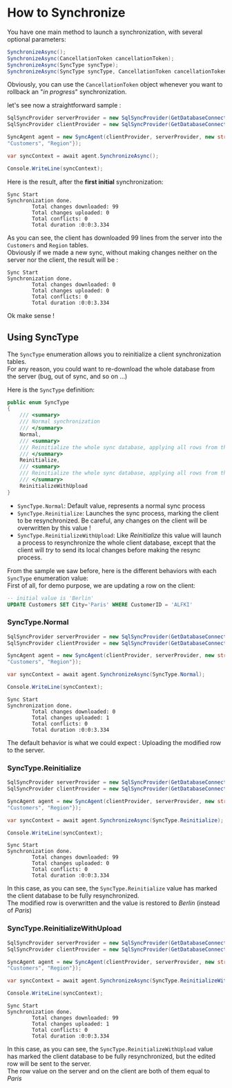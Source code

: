 # How to Synchronize

You have one main method to launch a synchronization, with several optional parameters:

```csharp
SynchronizeAsync();
SynchronizeAsync(CancellationToken cancellationToken);
SynchronizeAsync(SyncType syncType);
SynchronizeAsync(SyncType syncType, CancellationToken cancellationToken);
```

Obviously, you can use the `CancellationToken` object whenever you want to rollback an "*in progress*" synchronization. 

let's see now a straightforward sample :

```csharp
SqlSyncProvider serverProvider = new SqlSyncProvider(GetDatabaseConnectionString("Northwind"));
SqlSyncProvider clientProvider = new SqlSyncProvider(GetDatabaseConnectionString("NW1"));

SyncAgent agent = new SyncAgent(clientProvider, serverProvider, new string[] {
"Customers", "Region"});

var syncContext = await agent.SynchronizeAsync();

Console.WriteLine(syncContext);

```

Here is the result, after the **first initial** synchronization:

```
Sync Start
Synchronization done.
        Total changes downloaded: 99
        Total changes uploaded: 0
        Total conflicts: 0
        Total duration :0:0:3.334
```

As you can see, the client has downloaded 99 lines from the server into the `Customers` and `Region` tables.  
Obviously if we made a new sync, without making changes neither on the server nor the client, the result will be :

```
Sync Start
Synchronization done.
        Total changes downloaded: 0
        Total changes uploaded: 0
        Total conflicts: 0
        Total duration :0:0:3.334
```

Ok make sense !

## Using SyncType

The `SyncType` enumeration allows you to reinitialize a client synchronization tables.  
For any reason, you could want to re-download the whole database from the server (bug, out of sync, and so on ...)

Here is the `SyncType` definition:
```csharp
public enum SyncType
{
    /// <summary>
    /// Normal synchronization
    /// </summary>
    Normal,
    /// <summary>
    /// Reinitialize the whole sync database, applying all rows from the server to the client
    /// </summary>
    Reinitialize,
    /// <summary>
    /// Reinitialize the whole sync database, applying all rows from the server to the client, after trying a client upload
    /// </summary>
    ReinitializeWithUpload
}
```

* `SyncType.Normal`: Default value, represents a normal sync process
* `SyncType.Reinitialize`: Launches the sync process, marking the client to be resynchronized. Be careful, any changes on the client will be overwritten by this value !
* `SyncType.ReinitializeWithUpload`: Like *Reinitialize* this value will launch a process to resynchronize the whole client database, except that the client will *try* to send its local changes before making the resync process.

From the sample we saw before, here is the different behaviors with each `SyncType` enumeration value:  
First of all, for demo purpose, we are updating a row on the client:

``` sql
-- initial value is 'Berlin'
UPDATE Customers SET City='Paris' WHERE CustomerID = 'ALFKI'
```

### SyncType.Normal

```csharp
SqlSyncProvider serverProvider = new SqlSyncProvider(GetDatabaseConnectionString("Northwind"));
SqlSyncProvider clientProvider = new SqlSyncProvider(GetDatabaseConnectionString("NW1"));

SyncAgent agent = new SyncAgent(clientProvider, serverProvider, new string[] {
"Customers", "Region"});

var syncContext = await agent.SynchronizeAsync(SyncType.Normal);

Console.WriteLine(syncContext);

```

```
Sync Start
Synchronization done.
        Total changes downloaded: 0
        Total changes uploaded: 1
        Total conflicts: 0
        Total duration :0:0:3.334
```

The default behavior is what we could expect : Uploading the modified row to the server.

### SyncType.Reinitialize

```csharp
SqlSyncProvider serverProvider = new SqlSyncProvider(GetDatabaseConnectionString("Northwind"));
SqlSyncProvider clientProvider = new SqlSyncProvider(GetDatabaseConnectionString("NW1"));

SyncAgent agent = new SyncAgent(clientProvider, serverProvider, new string[] {
"Customers", "Region"});

var syncContext = await agent.SynchronizeAsync(SyncType.Reinitialize);

Console.WriteLine(syncContext);

```

```
Sync Start
Synchronization done.
        Total changes downloaded: 99
        Total changes uploaded: 0
        Total conflicts: 0
        Total duration :0:0:3.334
```
In this case, as you can see, the `SyncType.Reinitialize` value has marked the client database to be fully resynchronized.  
The modified row is overwritten and the value is restored to *Berlin* (instead of *Paris*)


### SyncType.ReinitializeWithUpload

```csharp
SqlSyncProvider serverProvider = new SqlSyncProvider(GetDatabaseConnectionString("Northwind"));
SqlSyncProvider clientProvider = new SqlSyncProvider(GetDatabaseConnectionString("NW1"));

SyncAgent agent = new SyncAgent(clientProvider, serverProvider, new string[] {
"Customers", "Region"});

var syncContext = await agent.SynchronizeAsync(SyncType.ReinitializeWithUpload);

Console.WriteLine(syncContext);

```

```
Sync Start
Synchronization done.
        Total changes downloaded: 99
        Total changes uploaded: 1
        Total conflicts: 0
        Total duration :0:0:3.334
```
In this case, as you can see, the `SyncType.ReinitializeWithUpload` value has marked the client database to be fully resynchronized, but the edited row will be sent to the server.  
The row value on the server and on the client are both of them equal to *Paris*




